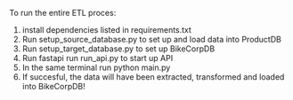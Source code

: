 To run the entire ETL proces:

1. install dependencies listed in requirements.txt
2. Run setup_source_database.py to set up and load data into ProductDB
3. Run setup_target_database.py to set up BikeCorpDB
4. Run fastapi run run_api.py to start up API
5. In the same terminal run python main.py
6. If succesful, the data will have been extracted, transformed and loaded into BikeCorpDB! 
